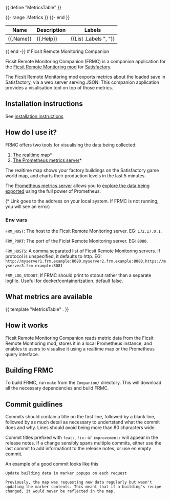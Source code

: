 {{ define "MetricsTable" }}
<table>
    <thead>
        <tr>
            <th>Name</th>
            <th>Description</th>
            <th>Labels</th>
        </tr>
    </thead>
    <tbody>
		{{- range .Metrics }}
        <tr>
            <td>{{.Name}}</td>
            <td>{{.Help}}</td>
            <td>{{List .Labels ", "}}</td>
        </tr>
		{{- end }}
	</tbody>
</table>
{{ end -}}
<!-- This readme is generated by running `Companion.exe -GenerateReadme` -->
# Ficsit Remote Monitoring Companion

Ficsit Remote Monitoring Companion (FRMC) is a companion application for the 
[Ficsit Remote Montioring mod](https://ficsit.app/mod/B9bEiZFtaaQZHU) 
for [Satisfactory](https://www.satisfactorygame.com/).

The Ficsit Remote Monitoring mod exports metrics about the loaded save in 
Satisfactory, via a web server serving JSON. This companion application 
provides a visulisation tool on top of those metrics.

## Installation instructions
See [installation instructions](./InstallationInstructions.md)

## How do I use it?
FRMC offers two tools for visualising the data being collected:

1. [The realtime map](http://localhost:8000)*
1. [The Prometheus metrics server](http://localhost:9090)*

The realtime map shows your factory buildings on the Satisfactory game world map, and charts their production levels in the last 5 minutes. 

The [Prometheus metrics server](https://prometheus.io/) allows you to [explore the data being exported](https://prometheus.io/docs/prometheus/latest/querying/basics) using the full power of Prometheus.

(&#42; Link goes to the address on your local system. If FRMC is not running, you will see an error)

### Env vars

`FRM_HOST`: The host to the Ficsit Remote Monitoring server. EG: `172.17.0.1`.

`FRM_PORT`: The port of the Ficist Remote Monitoring server. EG: `8080`.

`FRM_HOSTS`: A comma separated list of Ficsit Remote Monitoring servers. If protocol is unspecified, it defaults to http. EG: `http://myserver1.frm.example:8080,myserver2.frm.example:8080,https://myserver3.frm.example:8081`

`FRM_LOG_STDOUT`: If FRMC should print to stdout rather than a separate logfile. Useful for docker/containerization. default false.

## What metrics are available

{{ template "MetricsTable" . }}

## How it works
Ficsit Remote Monitoring Companion reads metric data from the Ficsit Remote Montioring mod, stores it in a local Prometheus instance, and enables to users to visualise it using a realtime map or the Prometheus query interface.

## Building FRMC
To build FRMC, run `make` from the `Companion/` directory. This will download all the necessary dependencies and build FRMC.

## Commit guidlines
Commits should contain a title on the first line, followed by a blank line, followed by as much detail as necessary to undertstand what the commit does and why. Lines should avoid being more than 80 characters wide.

Commit titles prefixed with `feat:`, `fix:` or `improvement:` will appear in the release notes. If a change sensibly spans multiple commits, either use the last commit to add informationt to the release notes, or use en empty commit.

An example of a good commit looks like this

```
Update building data in marker popups on each request

Previously, the map was requesting new data regularly but wasn't
updating the marker contents. This meant that if a building's recipe
changed, it would never be reflected in the map.
```

